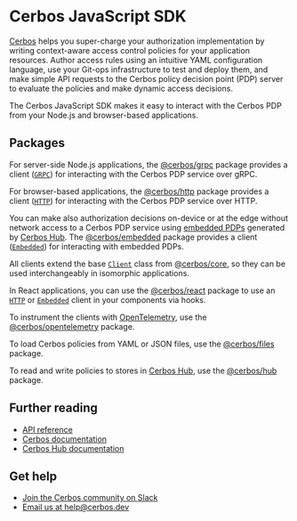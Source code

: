 # Cerbos JavaScript SDK

[Cerbos](https://cerbos.dev) helps you super-charge your authorization implementation by writing context-aware access control policies for your application resources.
Author access rules using an intuitive YAML configuration language, use your Git-ops infrastructure to test and deploy them, and make simple API requests to the Cerbos policy decision point (PDP) server to evaluate the policies and make dynamic access decisions.

The Cerbos JavaScript SDK makes it easy to interact with the Cerbos PDP from your Node.js and browser-based applications.

## Packages

For server-side Node.js applications, the [@cerbos/grpc](/packages/grpc/README.md) package provides a client ([`GRPC`](/docs/grpc.grpc.md)) for interacting with the Cerbos PDP service over gRPC.

For browser-based applications, the [@cerbos/http](/packages/http/README.md) package provides a client ([`HTTP`](/docs/http.http.md)) for interacting with the Cerbos PDP service over HTTP.

You can make also authorization decisions on-device or at the edge without network access to a Cerbos PDP service using [embedded PDPs](https://docs.cerbos.dev/cerbos-hub/decision-points-embedded) generated by [Cerbos Hub](https://hub.cerbos.cloud).
The [@cerbos/embedded](/packages/embedded/README.md) package provides a client ([`Embedded`](/docs/embedded.embedded.md)) for interacting with embedded PDPs.

All clients extend the base [`Client`](/docs/core.client.md) class from [@cerbos/core](/packages/core/README.md), so they can be used interchangeably in isomorphic applications.

In React applications, you can use the [@cerbos/react](/packages/react/README.md) package to use an [`HTTP`](/docs/http.http.md) or [`Embedded`](/docs/embedded.embedded.md) client in your components via hooks.

To instrument the clients with [OpenTelemetry](http://opentelemetry.io), use the [@cerbos/opentelemetry](/packages/opentelemetry/README.md) package.

To load Cerbos policies from YAML or JSON files, use the [@cerbos/files](/packages/files/README.md) package.

To read and write policies to stores in [Cerbos Hub](https://docs.cerbos.dev/cerbos-hub/), use the [@cerbos/hub](/packages/hub/README.md) package.

## Further reading

- [API reference](/docs/index.md)
- [Cerbos documentation](https://docs.cerbos.dev)
- [Cerbos Hub documentation](https://docs.cerbos.dev/cerbos-hub/)

## Get help

- [Join the Cerbos community on Slack](http://go.cerbos.io/slack)
- [Email us at help@cerbos.dev](mailto:help@cerbos.dev)
